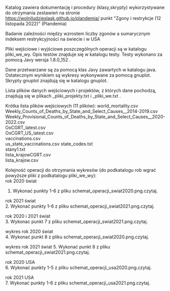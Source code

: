 Katalog zawiera dokumentację i procedury (klasy,skrypty) wykorzystywane do otrzymania zestawień na stronie
https://wolniludzieslask.github.io/plandemia/
punkt "Zgony i restrykcje (12 listopada 2022)" (Plandemia)

Badanie zależności między wzrostem liczby zgonów a sumarycznym indeksem restrykcyjności
na świecie i w USA

Pliki wejściowe i wyjściowe poszczególnych operacji są w katalogu pliki_we_wy.
Opis testów znajduje się w katalogu testy.
Testy wykonano za pomocą Javy wersja 1.8.0_152 .

Dane przetwarzane są za pomocą klas Javy zawartych w katalogu java.
Ostatecznym wynikiem są wykresy wykonywane za pomocą gnuplot.
Skrypty gnuplot znajdują się w katalogu gnuplot.

Lista plików danych wejściowych i projektów, z których dane pochodzą, znajdują się
w plikach _pliki_projekty.txt i _pliki_we.txt .

Krótka lista plików wejściowych (11 plików):
world_mortality.csv  
Weekly_Counts_of_Deaths_by_State_and_Select_Causes__2014-2019.csv  
Weekly_Provisional_Counts_of_Deaths_by_State_and_Select_Causes__2020-2022.csv  
OxCGRT_latest.csv  
OxCGRT_US_latest.csv  
vaccinations.csv  
us_state_vaccinations.csv
state_codes.txt  
stany1.txt  
lista_krajowCGRT.csv  
lista_krajow.csv  

Kolejność operacji do otrzymania wykresów (do podkatalogu rob wgrać powyższe pliki z podkatalogu pliki_we_wy):  
rok 2020 świat  
1. Wykonać punkty 1-6 z pliku schemat_operacji_swiat2020.png.czytaj.  

rok 2021 świat  
2. Wykonać punkty 1-6 z pliku schemat_operacji_swiat2021.png.czytaj.  

rok 2020 i 2021 świat  
3. Wykonac punkt 7 z pliku schemat_operacji_swiat2021.png.czytaj.  

wykres rok 2020 świat  
4. Wykonać punkt 8 z pliku schemat_operacji_swiat2020.png.czytaj.  

wykres rok 2021 świat
5. Wykonać punkt 8 z pliku schemat_operacji_swiat2021.png.czytaj.  

rok 2020 USA  
6. Wykonać punkty 1-5 z pliku schemat_operacji_usa2020.png.czytaj.  

rok 2021 USA  
7. Wykonać punkty 1-6 z pliku schemat_operacji_usa2021.png.czytaj.  
